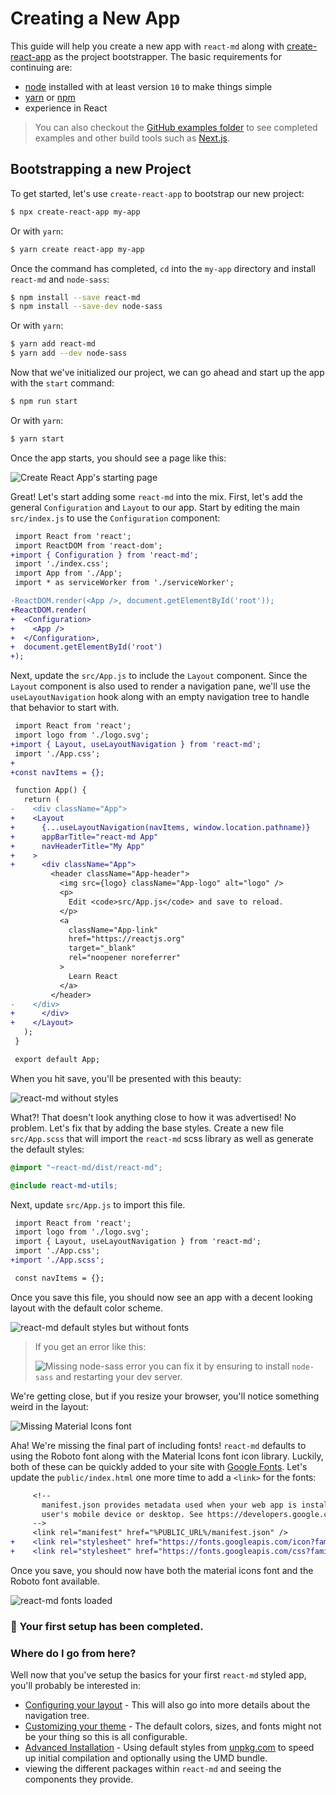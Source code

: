 # Creating a New App

This guide will help you create a new app with `react-md` along with
[create-react-app] as the project bootstrapper. The basic requirements for
continuing are:

- [node] installed with at least version `10` to make things simple
- [yarn] or [npm]
- experience in React

> You can also checkout the
> [GitHub examples folder]({{GITHUB_FILE_URL}}/examples) to see completed
> examples and other build tools such as [Next.js](https://nextjs.org/).

## Bootstrapping a new Project

To get started, let's use `create-react-app` to bootstrap our new project:

```sh
$ npx create-react-app my-app
```

Or with `yarn`:

```sh
$ yarn create react-app my-app
```

Once the command has completed, `cd` into the `my-app` directory and install
`react-md` and `node-sass`:

```sh
$ npm install --save react-md
$ npm install --save-dev node-sass
```

Or with `yarn`:

```sh
$ yarn add react-md
$ yarn add --dev node-sass
```

Now that we've initialized our project, we can go ahead and start up the app
with the `start` command:

```sh
$ npm run start
```

Or with `yarn`:

```sh
$ yarn start
```

Once the app starts, you should see a page like this:

![Create React App's starting page](/creating-a-new-app-1.png)

Great! Let's start adding some `react-md` into the mix. First, let's add the
general `Configuration` and `Layout` to our app. Start by editing the main
`src/index.js` to use the `Configuration` component:

```diff
 import React from 'react';
 import ReactDOM from 'react-dom';
+import { Configuration } from 'react-md';
 import './index.css';
 import App from './App';
 import * as serviceWorker from './serviceWorker';

-ReactDOM.render(<App />, document.getElementById('root'));
+ReactDOM.render(
+  <Configuration>
+    <App />
+  </Configuration>,
+  document.getElementById('root')
+);
```

Next, update the `src/App.js` to include the `Layout` component. Since the
`Layout` component is also used to render a navigation pane, we'll use the
`useLayoutNavigation` hook along with an empty navigation tree to handle that
behavior to start with.

```diff
 import React from 'react';
 import logo from './logo.svg';
+import { Layout, useLayoutNavigation } from 'react-md';
 import './App.css';
+
+const navItems = {};

 function App() {
   return (
-    <div className="App">
+    <Layout
+      {...useLayoutNavigation(navItems, window.location.pathname)}
+      appBarTitle="react-md App"
+      navHeaderTitle="My App"
+    >
+      <div className="App">
         <header className="App-header">
           <img src={logo} className="App-logo" alt="logo" />
           <p>
             Edit <code>src/App.js</code> and save to reload.
           </p>
           <a
             className="App-link"
             href="https://reactjs.org"
             target="_blank"
             rel="noopener noreferrer"
           >
             Learn React
           </a>
         </header>
-    </div>
+      </div>
+    </Layout>
   );
 }

 export default App;
```

When you hit save, you'll be presented with this beauty:

![react-md without styles](/creating-a-new-app-2.png)

What?! That doesn't look anything close to how it was advertised! No problem.
Let's fix that by adding the base styles. Create a new file `src/App.scss` that
will import the `react-md` scss library as well as generate the default styles:

```scss
@import "~react-md/dist/react-md";

@include react-md-utils;
```

Next, update `src/App.js` to import this file.

```diff
 import React from 'react';
 import logo from './logo.svg';
 import { Layout, useLayoutNavigation } from 'react-md';
 import './App.css';
+import './App.scss';

 const navItems = {};
```

Once you save this file, you should now see an app with a decent looking layout
with the default color scheme.

![react-md default styles but without fonts](/creating-a-new-app-3.png)

> If you get an error like this:
>
> ![Missing node-sass error](/creating-a-new-app-node-sass-error.png) you can
> fix it by ensuring to install `node-sass` and restarting your dev server.

We're getting close, but if you resize your browser, you'll notice something
weird in the layout:

![Missing Material Icons font](/creating-a-new-app-missing-icon-font.png)

Aha! We're missing the final part of including fonts! `react-md` defaults to
using the Roboto font along with the Material Icons font icon library. Luckily,
both of these can be quickly added to your site with [Google Fonts]. Let's
update the `public/index.html` one more time to add a `<link>` for the fonts:

```diff
     <!--
       manifest.json provides metadata used when your web app is installed on a
       user's mobile device or desktop. See https://developers.google.com/web/fundamentals/web-app-manifest/
     -->
     <link rel="manifest" href="%PUBLIC_URL%/manifest.json" />
+    <link rel="stylesheet" href="https://fonts.googleapis.com/icon?family=Material+Icons" />
+    <link rel="stylesheet" href="https://fonts.googleapis.com/css?family=Roboto:400,500:700&display=swap" />
```

Once you save, you should now have both the material icons font and the Roboto
font available.

![react-md fonts loaded](/creating-a-new-app-complete.png)

### :tada: Your first setup has been completed.

### Where do I go from here?

Well now that you've setup the basics for your first `react-md` styled app,
you'll probably be interested in:

- [Configuring your layout] - This will also go into more details about the
  navigation tree.
- [Customizing your theme] - The default colors, sizes, and fonts might not be
  your thing so this is all configurable.
- [Advanced Installation] - Using default styles from [unpkg.com] to speed up
  initial compilation and optionally using the UMD bundle.
- viewing the different packages within `react-md` and seeing the components
  they provide.

[node]: https://nodejs.org
[npm]: https://docs.npmjs.com/about-npm/
[yarn]: https://yarnpkg.com
[roboto font]: https://fonts.google.com/specimen/Roboto
[google fonts]: https://fonts.google.com/
[material icons font]: https://material.io/resources/icons/
[create-react-app]: https://reactjs.org/docs/create-a-new-react-app.html
[unpkg.com]: https://unpkg.com
[configuring your layout]: /guides/configuring-your-layout
[customizing your theme]: /guides/customizing-your-theme
[advanced installation]: /guides/advanced-installation
